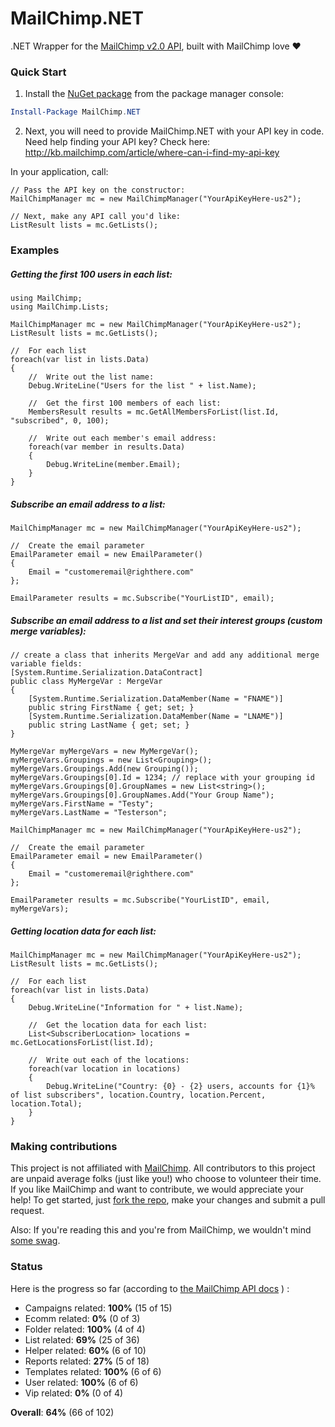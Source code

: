 MailChimp.NET
=============

.NET Wrapper for the [MailChimp v2.0 API](http://apidocs.mailchimp.com/api/2.0/), built with MailChimp love :heart:

### Quick Start

1. Install the [NuGet package](https://nuget.org/packages/MailChimp.NET/) from the package manager console:

```powershell
Install-Package MailChimp.NET
```
2. Next, you will need to provide MailChimp.NET with your API key in code.  Need help finding your API key?  Check here: http://kb.mailchimp.com/article/where-can-i-find-my-api-key

In your application, call:

```CSharp
// Pass the API key on the constructor:
MailChimpManager mc = new MailChimpManager("YourApiKeyHere-us2");

// Next, make any API call you'd like:
ListResult lists = mc.GetLists();
```

### Examples

##### Getting the first 100 users in each list:

```CSharp
using MailChimp;
using MailChimp.Lists;

MailChimpManager mc = new MailChimpManager("YourApiKeyHere-us2");
ListResult lists = mc.GetLists();

//  For each list
foreach(var list in lists.Data)
{
	//  Write out the list name:
	Debug.WriteLine("Users for the list " + list.Name);
	
	//  Get the first 100 members of each list:
	MembersResult results = mc.GetAllMembersForList(list.Id, "subscribed", 0, 100);
	
	//  Write out each member's email address:
	foreach(var member in results.Data)
	{
	    Debug.WriteLine(member.Email);
	}
}
```

##### Subscribe an email address to a list:

```CSharp
MailChimpManager mc = new MailChimpManager("YourApiKeyHere-us2");

//	Create the email parameter
EmailParameter email = new EmailParameter()
{
	Email = "customeremail@righthere.com"
};

EmailParameter results = mc.Subscribe("YourListID", email);
```

##### Subscribe an email address to a list and set their interest groups (custom merge variables):

```CSharp	
// create a class that inherits MergeVar and add any additional merge variable fields:
[System.Runtime.Serialization.DataContract]
public class MyMergeVar : MergeVar
{
	[System.Runtime.Serialization.DataMember(Name = "FNAME")]
	public string FirstName { get; set; }
	[System.Runtime.Serialization.DataMember(Name = "LNAME")]
	public string LastName { get; set; }
}

MyMergeVar myMergeVars = new MyMergeVar();
myMergeVars.Groupings = new List<Grouping>();
myMergeVars.Groupings.Add(new Grouping());
myMergeVars.Groupings[0].Id = 1234; // replace with your grouping id
myMergeVars.Groupings[0].GroupNames = new List<string>();
myMergeVars.Groupings[0].GroupNames.Add("Your Group Name");
myMergeVars.FirstName = "Testy";
myMergeVars.LastName = "Testerson";

MailChimpManager mc = new MailChimpManager("YourApiKeyHere-us2");

//	Create the email parameter
EmailParameter email = new EmailParameter()
{
	Email = "customeremail@righthere.com"
};

EmailParameter results = mc.Subscribe("YourListID", email, myMergeVars);
```

##### Getting location data for each list:

```CSharp
MailChimpManager mc = new MailChimpManager("YourApiKeyHere-us2");
ListResult lists = mc.GetLists();

//  For each list
foreach(var list in lists.Data)
{
	Debug.WriteLine("Information for " + list.Name);
	
	//  Get the location data for each list:
	List<SubscriberLocation> locations = mc.GetLocationsForList(list.Id);
	
	//  Write out each of the locations:
	foreach(var location in locations)
	{
	    Debug.WriteLine("Country: {0} - {2} users, accounts for {1}% of list subscribers", location.Country, location.Percent, location.Total);
	}
}
```

### Making contributions
This project is not affiliated with [MailChimp](http://mailchimp.com/about/).  All contributors to this project are unpaid average folks (just like you!) who choose to volunteer their time.  If you like MailChimp and want to contribute, we would appreciate your help!  To get started, just [fork the repo](https://help.github.com/articles/fork-a-repo), make your changes and submit a pull request.   

Also:  If you're reading this and you're from MailChimp, we wouldn't mind [some swag](http://www.wired.com/design/2012/12/mailchimp-swag/).

### Status
Here is the progress so far (according to [the MailChimp API docs](http://apidocs.mailchimp.com/api/2.0/#method-sections) ) :

- Campaigns related: **100%** (15 of 15)
- Ecomm related: **0%** (0 of 3)
- Folder related: **100%** (4 of 4)
- List related: **69%** (25 of 36)
- Helper related: **60%** (6 of 10)
- Reports related: **27%** (5 of 18)
- Templates related: **100%** (6 of 6)
- User related: **100%** (6 of 6)
- Vip related: **0%** (0 of 4)

**Overall**: **64%** (66 of 102)
